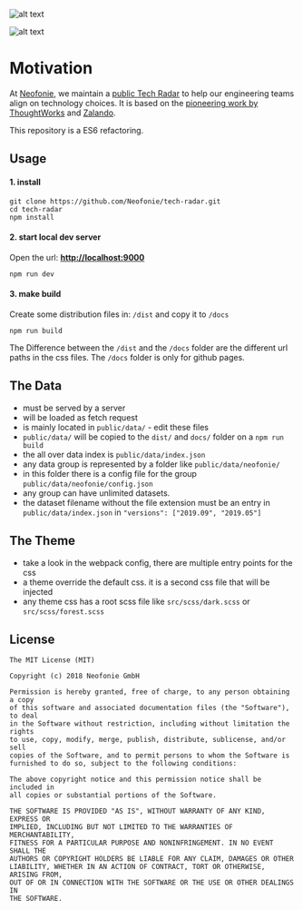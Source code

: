 ![alt text](master/docs/images/neotechradar1.png?raw=true "Neofonie Tech Radar #1")
  
![alt text](master/docs/images/neotechradar2.png?raw=true "Neofonie Tech Radar #2")


# Motivation

At [Neofonie](https://neofonie.de), we maintain a [public Tech
Radar](https://neofonie.github.io/tech-radar/) to help our engineering teams
align on technology choices. It is based on the [pioneering work
by ThoughtWorks](https://www.thoughtworks.com/radar) and [Zalando](https://zalando.github.io/tech-radar/).

This repository is a ES6 refactoring.

## Usage

#### 1. install

```
git clone https://github.com/Neofonie/tech-radar.git
cd tech-radar
npm install
```

#### 2. start local dev server

Open the url: **[http://localhost:9000](http://localhost:9000)**

```
npm run dev
```

#### 3. make build

Create some distribution files in: `/dist` and copy it to `/docs`

```
npm run build
```

The Difference between the `/dist` and the `/docs` folder are the different url paths in the css files.
The `/docs` folder is only for github pages.

## The Data
- must be served by a server
- will be loaded as fetch request
- is mainly located in `public/data/` - edit these files
- `public/data/` will be copied to the `dist/` and `docs/` folder on a `npm run build`
- the all over data index is `public/data/index.json`
- any data group is represented by a folder like `public/data/neofonie/`
- in this folder there is a config file for the group `public/data/neofonie/config.json`
- any group can have unlimited datasets.
- the dataset filename without the file extension must be an entry in `public/data/index.json` in `"versions": ["2019.09", "2019.05"]`

## The Theme
- take a look in the webpack config, there are multiple entry points for the css
- a theme override the default css. it is a second css file that will be injected
- any theme css has a root scss file like `src/scss/dark.scss` or `src/scss/forest.scss`


## License

```
The MIT License (MIT)

Copyright (c) 2018 Neofonie GmbH

Permission is hereby granted, free of charge, to any person obtaining a copy
of this software and associated documentation files (the "Software"), to deal
in the Software without restriction, including without limitation the rights
to use, copy, modify, merge, publish, distribute, sublicense, and/or sell
copies of the Software, and to permit persons to whom the Software is
furnished to do so, subject to the following conditions:

The above copyright notice and this permission notice shall be included in
all copies or substantial portions of the Software.

THE SOFTWARE IS PROVIDED "AS IS", WITHOUT WARRANTY OF ANY KIND, EXPRESS OR
IMPLIED, INCLUDING BUT NOT LIMITED TO THE WARRANTIES OF MERCHANTABILITY,
FITNESS FOR A PARTICULAR PURPOSE AND NONINFRINGEMENT. IN NO EVENT SHALL THE
AUTHORS OR COPYRIGHT HOLDERS BE LIABLE FOR ANY CLAIM, DAMAGES OR OTHER
LIABILITY, WHETHER IN AN ACTION OF CONTRACT, TORT OR OTHERWISE, ARISING FROM,
OUT OF OR IN CONNECTION WITH THE SOFTWARE OR THE USE OR OTHER DEALINGS IN
THE SOFTWARE.
```
